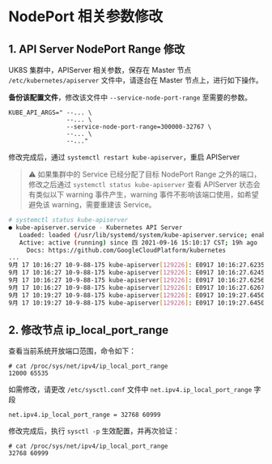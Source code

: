 # NodePort 相关参数修改

## 1. API Server NodePort Range 修改

UK8S 集群中，APIServer 相关参数，保存在 Master 节点 `/etc/kubernetes/apiserver` 文件中，请逐台在 Master 节点上，进行如下操作。

**备份该配置文件**，修改该文件中 `--service-node-port-range` 至需要的参数。

```
KUBE_API_ARGS=" --... \
                --... \
                --service-node-port-range=300000-32767 \
                --... \
                --..."
```

修改完成后，通过 ```systemctl restart kube-apiserver```，重启 APIServer

> ⚠️ 如果集群中的 Service 已经分配了目标 NodePort Range 之外的端口，修改之后通过 `systemctl status kube-apiserver` 查看 APIServer 状态会有类似以下 warning 事件产生，warning 事件不影响该端口使用，如希望避免该 warning，需要重建该 Service。

```bash
# systemctl status kube-apiserver
● kube-apiserver.service - Kubernetes API Server
   Loaded: loaded (/usr/lib/systemd/system/kube-apiserver.service; enabled; vendor preset: disabled)
   Active: active (running) since 四 2021-09-16 15:10:17 CST; 19h ago
     Docs: https://github.com/GoogleCloudPlatform/kubernetes
...
9月 17 10:16:27 10-9-88-175 kube-apiserver[129226]: E0917 10:16:27.623534  129226 repair.go:156] the port 43966 for service uk8s-prometheus/uk8s-monitor is not within the port range 30000-32767; please recreate
9月 17 10:16:27 10-9-88-175 kube-apiserver[129226]: E0917 10:16:27.624596  129226 repair.go:185] the node port 34840 appears to have leaked: cleaning up
9月 17 10:16:27 10-9-88-175 kube-apiserver[129226]: E0917 10:16:27.625663  129226 repair.go:185] the node port 43966 appears to have leaked: cleaning up
9月 17 10:16:27 10-9-88-175 kube-apiserver[129226]: E0917 10:16:27.626740  129226 repair.go:185] the node port 49513 appears to have leaked: cleaning up
9月 17 10:19:27 10-9-88-175 kube-apiserver[129226]: E0917 10:19:27.645040  129226 repair.go:156] the port 34840 for service grafana/uk8s-monitor is not within the port range 30000-32767; please recreate
9月 17 10:19:27 10-9-88-175 kube-apiserver[129226]: E0917 10:19:27.645070  129226 repair.go:156] the port 49513 for service uk8s-alertmanager/uk8s-monitor is not within the port range 30000-32767; please recreate
```

## 2. 修改节点 ip_local_port_range

查看当前系统开放端口范围，命令如下：

```
# cat /proc/sys/net/ipv4/ip_local_port_range 
12000 65535
```

如需修改，请更改 `/etc/sysctl.conf` 文件中 `net.ipv4.ip_local_port_range` 字段

```
net.ipv4.ip_local_port_range = 32768 60999
```

修改完成后，执行 `sysctl -p` 生效配置，并再次验证：

```
# cat /proc/sys/net/ipv4/ip_local_port_range 
32768 60999
```